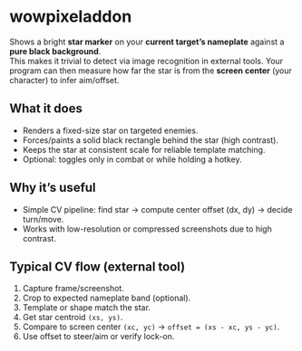# wowpixeladdon

Shows a bright **star marker** on your **current target’s nameplate** against a **pure black background**.  
This makes it trivial to detect via image recognition in external tools. Your program can then measure how far the star is from the **screen center** (your character) to infer aim/offset.

## What it does
- Renders a fixed-size star on targeted enemies.  
- Forces/paints a solid black rectangle behind the star (high contrast).  
- Keeps the star at consistent scale for reliable template matching.  
- Optional: toggles only in combat or while holding a hotkey.  

## Why it’s useful
- Simple CV pipeline: find star → compute center offset (dx, dy) → decide turn/move.  
- Works with low-resolution or compressed screenshots due to high contrast.  

## Typical CV flow (external tool)
1. Capture frame/screenshot.  
2. Crop to expected nameplate band (optional).  
3. Template or shape match the star.  
4. Get star centroid `(xs, ys)`.  
5. Compare to screen center `(xc, yc)` → `offset = (xs - xc, ys - yc)`.  
6. Use offset to steer/aim or verify lock-on. 
